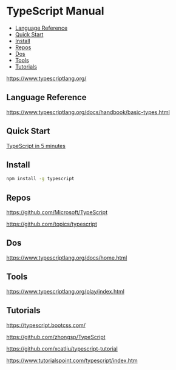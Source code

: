 <!-- omit in toc -->
# TypeScript Manual

- [Language Reference](#language-reference)
- [Quick Start](#quick-start)
- [Install](#install)
- [Repos](#repos)
- [Dos](#dos)
- [Tools](#tools)
- [Tutorials](#tutorials)

<https://www.typescriptlang.org/>

## Language Reference

<https://www.typescriptlang.org/docs/handbook/basic-types.html>

## Quick Start

[TypeScript in 5 minutes](https://www.typescriptlang.org/docs/handbook/typescript-in-5-minutes.html)

## Install

```bash
npm install -g typescript
```

## Repos

<https://github.com/Microsoft/TypeScript>

<https://github.com/topics/typescript>

## Dos

<https://www.typescriptlang.org/docs/home.html>

## Tools

<https://www.typescriptlang.org/play/index.html>

## Tutorials

<https://typescript.bootcss.com/>

<https://github.com/zhongsp/TypeScript>

<https://github.com/xcatliu/typescript-tutorial>

<https://www.tutorialspoint.com/typescript/index.htm>

